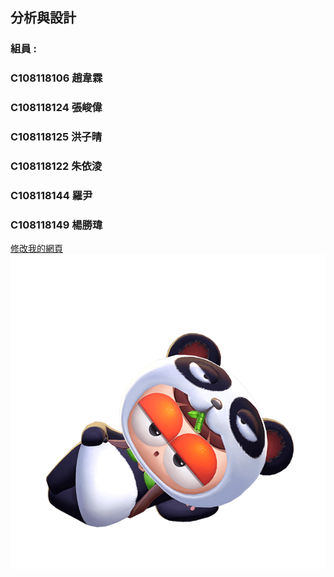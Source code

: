 ## 分析與設計

### 組員 :
### C108118106 趙韋霖
### C108118124 張峻偉
### C108118125 洪子晴
### C108118122 朱依淩
### C108118144 羅尹
### C108118149 楊勝瑋
[修改我的網頁](https://github.com/emily10-maker/first/edit/main/README.md)
![睏寶](睏寶.png)
